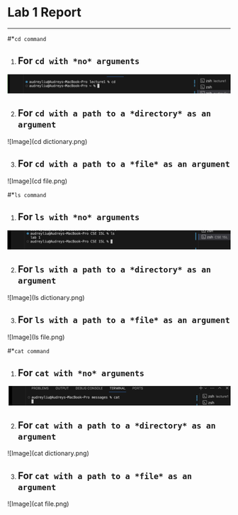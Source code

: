# Lab 1 Report
***
#*`cd command`
1. ## For `cd with *no* arguments`
![Image](cd.png)

2. ## For `cd with a path to a *directory* as an argument`
![Image](cd dictionary.png)

3. ## For `cd with a path to a *file* as an argument`
![Image](cd file.png)

#*`ls command`
1. ## For `ls with *no* arguments`
![Image](ls.png)

2. ## For `ls with a path to a *directory* as an argument`
![Image](ls dictionary.png)

3. ## For `ls with a path to a *file* as an argument`
![Image](ls file.png)

#*`cat command`
1. ## For `cat with *no* arguments`
![Image](cat.png)

2. ## For `cat with a path to a *directory* as an argument`
![Image](cat dictionary.png)

3. ## For `cat with a path to a *file* as an argument`
![Image](cat file.png)
